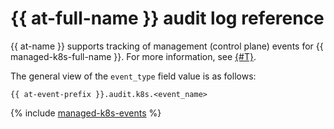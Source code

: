 # {{ at-full-name }} audit log reference

{{ at-name }} supports tracking of management (control plane) events for {{ managed-k8s-full-name }}. For more information, see [{#T}](../audit-trails/concepts/format.md).

The general view of the `event_type` field value is as follows:

```text
{{ at-event-prefix }}.audit.k8s.<event_name>
```

{% include [managed-k8s-events](../_includes/audit-trails/events/managed-k8s-events.md) %}